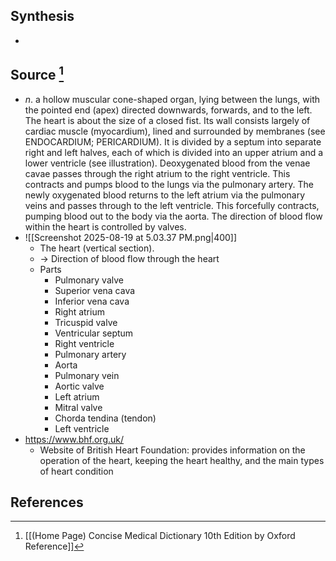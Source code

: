 ## Synthesis
- 
## Source [^1]
- $n$. a hollow muscular cone-shaped organ, lying between the lungs, with the pointed end (apex) directed downwards, forwards, and to the left. The heart is about the size of a closed fist. Its wall consists largely of cardiac muscle (myocardium), lined and surrounded by membranes (see ENDOCARDIUM; PERICARDIUM). It is divided by a septum into separate right and left halves, each of which is divided into an upper atrium and a lower ventricle (see illustration). Deoxygenated blood from the venae cavae passes through the right atrium to the right ventricle. This contracts and pumps blood to the lungs via the pulmonary artery. The newly oxygenated blood returns to the left atrium via the pulmonary veins and passes through to the left ventricle. This forcefully contracts, pumping blood out to the body via the aorta. The direction of blood flow within the heart is controlled by valves.
- ![[Screenshot 2025-08-19 at 5.03.37 PM.png|400]]
	- The heart (vertical section).
	- $\rightarrow$ Direction of blood flow through the heart
	- Parts
		- Pulmonary valve
		- Superior vena cava
		- Inferior vena cava
		- Right atrium
		- Tricuspid valve
		- Ventricular septum
		- Right ventricle
		- Pulmonary artery
		- Aorta
		- Pulmonary vein
		- Aortic valve
		- Left atrium
		- Mitral valve
		- Chorda tendina (tendon)
		- Left ventricle
- https://www.bhf.org.uk/
	- Website of British Heart Foundation: provides information on the operation of the heart, keeping the heart healthy, and the main types of heart condition
## References

[^1]: [[(Home Page) Concise Medical Dictionary 10th Edition by Oxford Reference]]